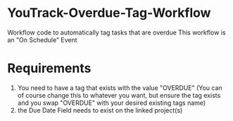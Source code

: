 # YouTrack-Overdue-Tag-Workflow
Workflow code to automatically tag tasks that are overdue
This workflow is an "On Schedule" Event


# Requirements
1. You need to have a tag that exists with the value "OVERDUE" (You can of course change this to whatever you want, but ensure the tag exists and you swap "OVERDUE" with your desired existing tags name)
2. the Due Date Field needs to exist on the linked project(s)

